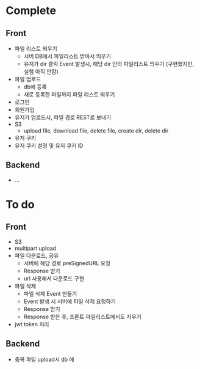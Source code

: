 # Complete
## Front
* 파일 리스트 띄우기
  * 서버 DB에서 파일리스트 받아서 띄우기
  * 유저가 dir 클릭 Event 발생시, 해당 dir 안의 파일리스트 띄우기 (구현했지만, 실험 아직 안함)
* 파일 업로드
  * db에 등록
  * 새로 등록한 파일까지 파일 리스트 띄우기
* 로그인
* 회원가입
* 유저가 업로드시, 파일 경로 REST로 보내기
* S3
  * upload file, download file, delete file, create dir, delete dir
* 유저 쿠키
 * 유저 쿠키 설정 및 유저 쿠키 ID 
## Backend
* ...
# To do
## Front
* S3
 * multipart upload
* 파일 다운로드, 공유
  * 서버에 해당 경로 preSignedURL 요청
  * Response 받기
  * url 사용해서 다운로드 구현
* 파일 삭제
  * 파일 삭제 Event 만들기
  * Event 발생 시 서버에 파일 삭제 요청하기
  * Response 받기
  * Response 받은 후, 프론트 파일리스트에서도 지우기
* jwt token 처리
## Backend
* 중복 파일 upload시 db 에
